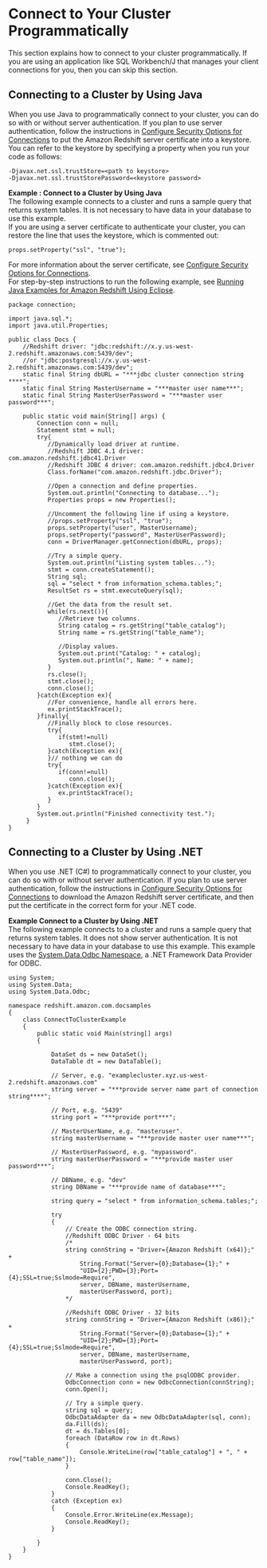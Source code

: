 # Connect to Your Cluster Programmatically<a name="connecting-in-code"></a>

This section explains how to connect to your cluster programmatically\. If you are using an application like SQL Workbench/J that manages your client connections for you, then you can skip this section\.

## Connecting to a Cluster by Using Java<a name="connecting-in-code-java"></a>

When you use Java to programmatically connect to your cluster, you can do so with or without server authentication\. If you plan to use server authentication, follow the instructions in [Configure Security Options for Connections](connecting-ssl-support.md) to put the Amazon Redshift server certificate into a keystore\. You can refer to the keystore by specifying a property when you run your code as follows:

```
-Djavax.net.ssl.trustStore=<path to keystore>
-Djavax.net.ssl.trustStorePassword=<keystore password>
```

**Example : Connect to a Cluster by Using Java**  
The following example connects to a cluster and runs a sample query that returns system tables\. It is not necessary to have data in your database to use this example\.   
If you are using a server certificate to authenticate your cluster, you can restore the line that uses the keystore, which is commented out:   

```
props.setProperty("ssl", "true");
```
For more information about the server certificate, see [Configure Security Options for Connections](connecting-ssl-support.md)\.   
For step\-by\-step instructions to run the following example, see [Running Java Examples for Amazon Redshift Using Eclipse](using-aws-sdk-for-java.md#setting-up-and-testing-sdk-java)\.   

```
package connection;

import java.sql.*;
import java.util.Properties;

public class Docs {
    //Redshift driver: "jdbc:redshift://x.y.us-west-2.redshift.amazonaws.com:5439/dev";
	//or "jdbc:postgresql://x.y.us-west-2.redshift.amazonaws.com:5439/dev";
    static final String dbURL = "***jdbc cluster connection string ****"; 
    static final String MasterUsername = "***master user name***";
    static final String MasterUserPassword = "***master user password***";

    public static void main(String[] args) {
        Connection conn = null;
        Statement stmt = null;
        try{
           //Dynamically load driver at runtime.
           //Redshift JDBC 4.1 driver: com.amazon.redshift.jdbc41.Driver
           //Redshift JDBC 4 driver: com.amazon.redshift.jdbc4.Driver
           Class.forName("com.amazon.redshift.jdbc.Driver");

           //Open a connection and define properties.
           System.out.println("Connecting to database...");
           Properties props = new Properties();

           //Uncomment the following line if using a keystore.
           //props.setProperty("ssl", "true");  
           props.setProperty("user", MasterUsername);
           props.setProperty("password", MasterUserPassword);
           conn = DriverManager.getConnection(dbURL, props);
        
           //Try a simple query.
           System.out.println("Listing system tables...");
           stmt = conn.createStatement();
           String sql;
           sql = "select * from information_schema.tables;";
           ResultSet rs = stmt.executeQuery(sql);
           
           //Get the data from the result set.
           while(rs.next()){
              //Retrieve two columns.
              String catalog = rs.getString("table_catalog");
              String name = rs.getString("table_name");

              //Display values.
              System.out.print("Catalog: " + catalog);
              System.out.println(", Name: " + name);
           }
           rs.close();
           stmt.close();
           conn.close();
        }catch(Exception ex){
           //For convenience, handle all errors here.
           ex.printStackTrace();
        }finally{
           //Finally block to close resources.
           try{
              if(stmt!=null)
                 stmt.close();
           }catch(Exception ex){
           }// nothing we can do
           try{
              if(conn!=null)
                 conn.close();
           }catch(Exception ex){
              ex.printStackTrace();
           }
        }
        System.out.println("Finished connectivity test.");
     }
}
```

## Connecting to a Cluster by Using \.NET<a name="connecting-in-code-dotnet"></a>

When you use \.NET \(C\#\) to programmatically connect to your cluster, you can do so with or without server authentication\. If you plan to use server authentication, follow the instructions in [Configure Security Options for Connections](connecting-ssl-support.md) to download the Amazon Redshift server certificate, and then put the certificate in the correct form for your \.NET code\.

**Example Connect to a Cluster by Using \.NET**  
 The following example connects to a cluster and runs a sample query that returns system tables\. It does not show server authentication\. It is not necessary to have data in your database to use this example\. This example uses the [System\.Data\.Odbc Namespace](https://msdn.microsoft.com/en-us/library/system.data.odbc.aspx), a \.NET Framework Data Provider for ODBC\.   

```
using System;
using System.Data;
using System.Data.Odbc;

namespace redshift.amazon.com.docsamples
{
    class ConnectToClusterExample
    {
        public static void Main(string[] args)
        {

            DataSet ds = new DataSet();
            DataTable dt = new DataTable();

            // Server, e.g. "examplecluster.xyz.us-west-2.redshift.amazonaws.com"
            string server = "***provide server name part of connection string****";

            // Port, e.g. "5439"
            string port = "***provide port***";

            // MasterUserName, e.g. "masteruser".
            string masterUsername = "***provide master user name***";

            // MasterUserPassword, e.g. "mypassword".
            string masterUserPassword = "***provide master user password***";

            // DBName, e.g. "dev"
            string DBName = "***provide name of database***";

            string query = "select * from information_schema.tables;";

            try
            {
                // Create the ODBC connection string.
                //Redshift ODBC Driver - 64 bits
                /*
                string connString = "Driver={Amazon Redshift (x64)};" +
                    String.Format("Server={0};Database={1};" +
                    "UID={2};PWD={3};Port={4};SSL=true;Sslmode=Require",
                    server, DBName, masterUsername,
                    masterUserPassword, port);
                */

                //Redshift ODBC Driver - 32 bits
                string connString = "Driver={Amazon Redshift (x86)};" +
                    String.Format("Server={0};Database={1};" +
                    "UID={2};PWD={3};Port={4};SSL=true;Sslmode=Require",
                    server, DBName, masterUsername,
                    masterUserPassword, port);

                // Make a connection using the psqlODBC provider.
                OdbcConnection conn = new OdbcConnection(connString);
                conn.Open();

                // Try a simple query.
                string sql = query;
                OdbcDataAdapter da = new OdbcDataAdapter(sql, conn);
                da.Fill(ds);
                dt = ds.Tables[0];
                foreach (DataRow row in dt.Rows)
                {
                    Console.WriteLine(row["table_catalog"] + ", " + row["table_name"]);
                }

                conn.Close();
                Console.ReadKey();
            }
            catch (Exception ex)
            {
                Console.Error.WriteLine(ex.Message);
                Console.ReadKey();
            }

        }
    }
}
```